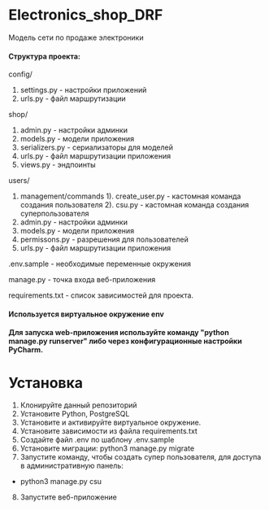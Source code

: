 # Electronics_shop_DRF
Модель сети по продаже электроники

#### Структура проекта:
config/
1. settings.py - настройки приложений
2. urls.py - файл маршрутизации

shop/
1. admin.py - настройки админки
2. models.py - модели приложения
3. serializers.py - сериализаторы для моделей
4. urls.py - файл маршрутизации приложения
5. views.py - эндпоинты

users/
1. management/commands
  1). create_user.py - кастомная команда создания пользователя
  2). csu.py - кастомная команда создания суперпользователя
2. admin.py - настройки админки
3. models.py - модели приложения
4. permissons.py - разрешения для пользователей
5. urls.py - файл маршрутизации приложения


.env.sample - необходимые переменные окружения

manage.py - точка входа веб-приложения

requirements.txt - список зависимостей для проекта.

#### Используется виртуальное окружение env

#### Для запуска web-приложения используйте команду "python manage.py runserver" либо через конфигурационные настройки PyCharm.

# Установка

1. Клонируйте данный репозиторий
2. Установите Python, PostgreSQL
3. Установите и активируйте виртуальное окружение.
4. Установите зависимости из файла requirements.txt
5. Создайте файл .env по шаблону .env.sample
6. Установите миграции: python3 manage.py migrate
7. Запустите команду, чтобы создать супер пользователя, для доступа в административную панель:
  - python3 manage.py csu
8. Запустите веб-приложение
